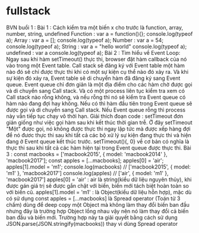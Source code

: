 # fullstack
BVN buổi 1 :
Bài 1 :
Cách kiểm tra một biến x cho trước là function, array, number, string, undefined
Function : var a = function(){};
            console.log(typeof a);
Array : var a = [];
         console.log(typeof a);
Number : var a = 54;
          console.log(typeof a);
String : var a = "hello world"
          console.log(typeof a);
undefined :  var a
              console.log(typeof a);
Bài 2 :
Tìm hiểu về Event Loop: 
      Ngay sau khi hàm setTimeout() thực thi, browser đặt hàm callback của nó vào trong một Event table. Call stack sẽ đăng ký với Event table một hàm nào đó sẽ chỉ được thực thi khi có một sự kiện cụ thể nào đó xảy ra. Và khi sự kiện đó xảy ra, Event table sẽ di chuyển hàm đã đăng ký sang Event queue. Event queue chỉ đơn giản là một địa điểm cho các hàm chờ được gọi và di chuyển sang Call stack. Và có một process liên tục kiểm tra xem có Call stack nào rỗng không, và nếu rỗng thì nó sẽ kiểm tra Event queue có hàm nào đang đợi hay không. Nếu có thì hàm đầu tiên trong Event queue sẽ được gọi và di chuyển sang Call stack. Nếu Event queue rỗng thì process này vẫn tiếp tục chạy vô thời hạn.
Giải thích đoạn code :
      setTimeout đơn giản giống như việc gọi hàm sau khi kết thúc thời gian trễ. Ở đây setTimeout "Một" được gọi, nó không được thực thi ngay lập tức mà được xếp hàng đợi để nó đươc thực thi sau khi tất cả các bộ xử lý sự kiện đang thực thi và hiện đang ở Event queue kết thúc trước. setTimeout(){, 0} về cơ bản có nghĩa là thực thi sau khi tất cả các hàm hiện tại trong Event queue được thực thi. 
Bài 3 :
const macbooks = ['macbook2015', { model: 'macbook2014' }, 'macbook2017'];
const apples = [...macbooks];
apples[0] = 'air';
apples[1].model = 'm1';
console.log(macbooks) // ['macbook2015', { model: 'm1' }, 'macbook2017']
console.log(apples) // ['air', { model: 'm1' }, 'macbook2017']
apples[0] = 'air' : air là string(kiểu dữ liệu nguyên thủy), khi được gán giá trị sẽ được gắn chặt với biến, biến mới tách biệt hoàn toàn so với biến cũ.
apples[1].model = 'm1' : là Object(kiểu dữ liệu hỗn hợp), mặc dù có sử dụng const apples = [...macbooks] là Spread operator (Toán tử 3 chấm) dùng để deep copy một Object mà không làm thay đổi biến ban đầu nhưng đây là trường hợp Object lồng nhau vậy nên nó làm thay đổi cả biến ban đầu và biến mới. Trường hợp này ta giải quyết bằng cách sử dụng JSON.parse(JSON.stringify(macbooks)) thay vì dùng Spread operator







